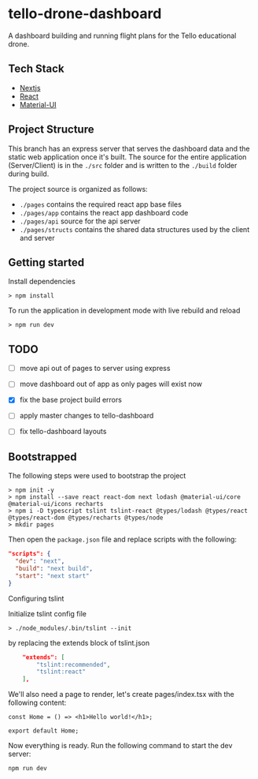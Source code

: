 # tello-drone-dashboard

A dashboard building and running flight plans for the Tello educational drone.

## Tech Stack

* [Nextjs](https://nextjs.org/)
* [React](https://reactjs.org/)
* [Material-UI](https://material-ui.com/)

## Project Structure

This branch has an express server that serves the dashboard data and the static web application once it's built.  The source for the entire application (Server/Client) is in the `./src` folder and is written to the `./build` folder during build.

The project source is organized as follows:

* `./pages` contains the required react app base files
* `./pages/app` contains the react app dashboard code
* `./pages/api` source for the api server
* `./pages/structs` contains the shared data structures used by the client and server

## Getting started

Install dependencies

```ssh
> npm install
```

To run the application in development mode with live rebuild and reload

```ssh
> npm run dev
```
## TODO

- [ ] move api out of pages to server using express
- [ ] move dashboard out of app as only pages will exist now
- [x] fix the base project build errors
- [ ] apply master changes to tello-dashboard
- [ ] fix tello-dashboard layouts


## Bootstrapped

The following steps were used to bootstrap the project

```ssh
> npm init -y
> npm install --save react react-dom next lodash @material-ui/core @material-ui/icons recharts
> npm i -D typescript tslint tslint-react @types/lodash @types/react @types/react-dom @types/recharts @types/node
> mkdir pages
```

Then open the `package.json` file and replace scripts with the following:

```json
"scripts": {
  "dev": "next",
  "build": "next build",
  "start": "next start"
}
```

Configuring tslint 

Initialize tslint config file

```ssh
> ./node_modules/.bin/tslint --init
```

by replacing the extends block of tslint.json

```json
    "extends": [
        "tslint:recommended",
        "tslint:react"
    ],

```

We'll also need a page to render, let's create pages/index.tsx with the following content:

```tsx
const Home = () => <h1>Hello world!</h1>;

export default Home;
```

Now everything is ready. Run the following command to start the dev server:

```
npm run dev
```

